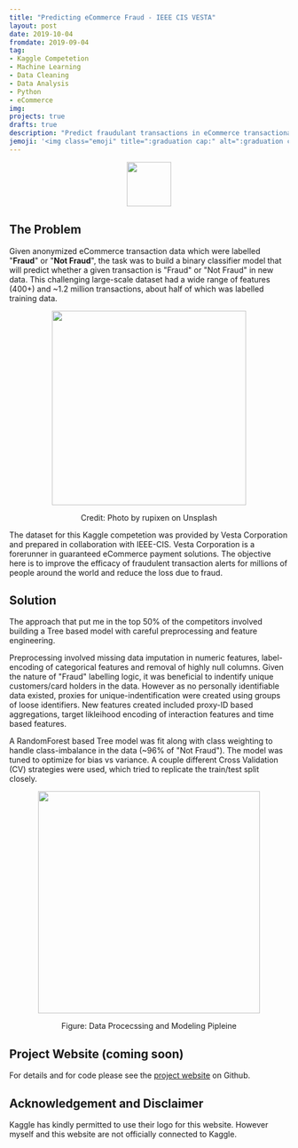 ```yaml
---
title: "Predicting eCommerce Fraud - IEEE CIS VESTA"
layout: post
date: 2019-10-04
fromdate: 2019-09-04
tag:
- Kaggle Competetion
- Machine Learning
- Data Cleaning
- Data Analysis
- Python
- eCommerce
img: 
projects: true
drafts: true
description: "Predict fraudulant transactions in eCommerce transactional data"
jemoji: '<img class="emoji" title=":graduation cap:" alt=":graduation cap:" src="https://github.githubassets.com/images/icons/emoji/unicode/1f4b3.png?v8" height="20" width="20" align="absmiddle">'
---
```

<!---
## Contents
1. [The Problem](#the-problem)
2. [Solution](#solution)
3. [Project Website](#project-website)
-->
<div style="text-align:center">
<img src="{{ site.relrefurl }}/Site_Materials/figures/kaggle-logo-transparent-300.png" style="height:80px">
</div>

## <a name="the-problem"></a>The Problem

Given anonymized eCommerce transaction data which were labelled "**Fraud**" or "**Not Fraud**", the task was to build a binary classifier model that will predict whether a given transaction is "Fraud" or "Not Fraud" in new data. This challenging large-scale dataset had a wide range of features (400+) and ~1.2 million transactions, about half of which was labelled training data. 


<div style="text-align:center"><img src="{{ site.relrefurl }}/Site_Materials/figures/rupixen-Q59HmzK38eQ-unsplash.jpg" style="height:350px;">
<p>Credit: Photo by rupixen on Unsplash</p></div>


The dataset for this Kaggle competetion was provided by Vesta Corporation and prepared in collaboration with IEEE-CIS. Vesta Corporation is a forerunner in guaranteed eCommerce payment solutions. The objective here is to improve the efficacy of fraudulent transaction alerts for millions of people around the world and reduce the loss due to fraud.

## <a name="solution"></a>Solution
The approach that put me in the top 50% of the competitors involved building a Tree based model with careful preprocessing and feature engineering. 

Preprocessing involved missing data imputation in numeric features, label-encoding of categorical features and removal of highly null columns. Given the nature of "Fraud" labelling logic, it was beneficial to indentify unique customers/card holders in the data. However as no personally identifiable data existed, proxies for unique-indentification were created using groups of loose identifiers. New features created included proxy-ID based aggregations, target likleihood encoding of interaction features and time based features.

A RandomForest based Tree model was fit along with class weighting to handle class-imbalance in the data (~96% of "Not Fraud"). The model was tuned to optimize for bias vs variance. A couple different Cross Validation (CV) strategies were used, which tried to replicate the train/test split closely. 

<div style="text-align:center">
<img src="{{ site.relrefurl }}/Site_Materials/figures/ieee-pipeline-schematic.png" style="height:400px">
<p> Figure: Data Procecssing and Modeling Pipleine</p>
</div>

## <a name="project-website"></a>Project Website (coming soon)
For details and for code please see the <a href="">project website</a> on Github.

## Acknowledgement and Disclaimer
Kaggle has kindly permitted to use their logo for this website. However myself and this website are not officially connected to Kaggle. 
